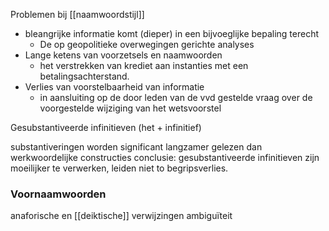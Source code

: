 
Problemen bij [[naamwoordstijl]]
- bleangrijke informatie komt (dieper) in een bijvoeglijke bepaling terecht
	- De op geopolitieke overwegingen gerichte analyses
- Lange ketens van voorzetsels en naamwoorden
	- het verstrekken van krediet aan instanties met een betalingsachterstand.
- Verlies van voorstelbaarheid van informatie
	- in aansluiting op de door leden van de vvd gestelde vraag over de voorgestelde wijziging van het wetsvoorstel


Gesubstantiveerde infinitieven (het + infinitief)

substantiveringen worden significant langzamer gelezen dan werkwoordelijke constructies
conclusie: gesubstantiveerde infinitieven zijn moeilijker te verwerken, leiden niet to begripsverlies.


### Voornaamwoorden

anaforische en [[deiktische]] verwijzingen
ambiguïteit







